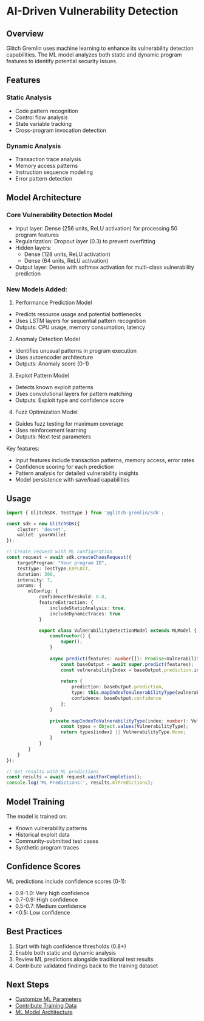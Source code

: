 # AI-Driven Vulnerability Detection

## Overview
Glitch Gremlin uses machine learning to enhance its vulnerability detection capabilities. The ML model analyzes both static and dynamic program features to identify potential security issues.

## Features

### Static Analysis
- Code pattern recognition
- Control flow analysis
- State variable tracking
- Cross-program invocation detection

### Dynamic Analysis
- Transaction trace analysis
- Memory access patterns
- Instruction sequence modeling
- Error pattern detection

## Model Architecture

### Core Vulnerability Detection Model
- Input layer: Dense (256 units, ReLU activation) for processing 50 program features
- Regularization: Dropout layer (0.3) to prevent overfitting
- Hidden layers: 
  - Dense (128 units, ReLU activation)
  - Dense (64 units, ReLU activation)
- Output layer: Dense with softmax activation for multi-class vulnerability prediction

### New Models Added:

1. Performance Prediction Model
- Predicts resource usage and potential bottlenecks
- Uses LSTM layers for sequential pattern recognition
- Outputs: CPU usage, memory consumption, latency

2. Anomaly Detection Model
- Identifies unusual patterns in program execution
- Uses autoencoder architecture
- Outputs: Anomaly score (0-1)

3. Exploit Pattern Model
- Detects known exploit patterns
- Uses convolutional layers for pattern matching
- Outputs: Exploit type and confidence score

4. Fuzz Optimization Model
- Guides fuzz testing for maximum coverage
- Uses reinforcement learning
- Outputs: Next test parameters

Key features:
- Input features include transaction patterns, memory access, error rates
- Confidence scoring for each prediction
- Pattern analysis for detailed vulnerability insights
- Model persistence with save/load capabilities

## Usage

```typescript
import { GlitchSDK, TestType } from '@glitch-gremlin/sdk';

const sdk = new GlitchSDK({
    cluster: 'devnet',
    wallet: yourWallet
});

// Create request with ML configuration
const request = await sdk.createChaosRequest({
    targetProgram: "Your program ID",
    testType: TestType.EXPLOIT,
    duration: 300,
    intensity: 7,
    params: {
        mlConfig: {
            confidenceThreshold: 0.8,
            featureExtraction: {
                includeStaticAnalysis: true,
                includeDynamicTraces: true
            }

            export class VulnerabilityDetectionModel extends MLModel {
                constructor() {
                    super();
                }
    
                async predict(features: number[]): Promise<VulnerabilityOutput> {
                    const baseOutput = await super.predict(features);
                    const vulnerabilityIndex = baseOutput.prediction.indexOf(Math.max(...baseOutput.prediction));
        
                    return {
                        prediction: baseOutput.prediction,
                        type: this.mapIndexToVulnerabilityType(vulnerabilityIndex),
                        confidence: baseOutput.confidence
                    };
                }
    
                private mapIndexToVulnerabilityType(index: number): VulnerabilityType {
                    const types = Object.values(VulnerabilityType);
                    return types[index] || VulnerabilityType.None;
                }
            }
        }
    }
});

// Get results with ML predictions
const results = await request.waitForCompletion();
console.log('ML Predictions:', results.mlPredictions);
```

## Model Training

The model is trained on:
- Known vulnerability patterns
- Historical exploit data
- Community-submitted test cases
- Synthetic program traces

## Confidence Scores

ML predictions include confidence scores (0-1):
- 0.9-1.0: Very high confidence
- 0.7-0.9: High confidence
- 0.5-0.7: Medium confidence
- <0.5: Low confidence

## Best Practices

1. Start with high confidence thresholds (0.8+)
2. Enable both static and dynamic analysis
3. Review ML predictions alongside traditional test results
4. Contribute validated findings back to the training dataset

## Next Steps
- [Customize ML Parameters](./ml-configuration.md)
- [Contribute Training Data](./contributing.md)
- [ML Model Architecture](./technical-details.md)
